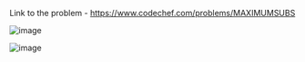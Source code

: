 Link to the problem - https://www.codechef.com/problems/MAXIMUMSUBS



![image](https://user-images.githubusercontent.com/57552973/219397009-1a0d57b1-bd3a-49bb-974c-12aea3c91a3e.png)

![image](https://user-images.githubusercontent.com/57552973/219397070-8f4dab09-9dc9-4022-9c82-e2ec4cce66ab.png)
